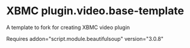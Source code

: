 XBMC plugin.video.base-template
==========================

A template to fork for creating XBMC video plugin

Requires addon="script.module.beautifulsoup" version="3.0.8"
